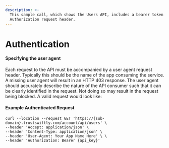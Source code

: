 ```yaml
---
description: >-
  This sample call, which shows the Users API, includes a bearer token in the
  Authorization request header.
---
```


# Authentication

#### Specifying the user agent <a id="UserAgent"></a>

Each request to the API must be accompanied by a user agent request header. Typically this should be the name of the app consuming the service. A missing user agent will result in an HTTP 403 response. The user agent should accurately describe the nature of the API consumer such that it can be clearly identified in the request. Not doing so may result in the request being blocked. A valid request would look like:

#### Example Authenticated Request

```text
curl --location --request GET 'https://{sub-domain}.trustswiftly.com/account/api/users' \
--header 'Accept: application/json' \
--header 'Content-Type: application/json' \
--header 'User-Agent: Your App Name Here' \ \
--header 'Authorization: Bearer {api_key}'
```



